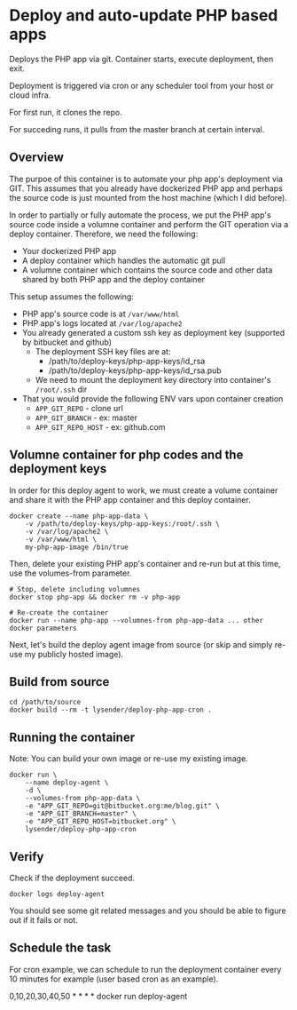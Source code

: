 # Deploy and auto-update PHP based apps

Deploys the PHP app via git. Container starts, execute deployment, then exit.

Deployment is triggered via cron or any scheduler tool from your host or cloud infra.

For first run, it clones the repo.

For succeding runs, it pulls from the master branch at certain interval.

## Overview

The purpoe of this container is to automate your php app's deployment via GIT. This assumes that you already have dockerized PHP app and perhaps the source code is just mounted from the host machine (which I did before).

In order to partially or fully automate the process, we put the PHP app's source code inside a volumne container and perform the GIT operation via a deploy container. Therefore, we need the following:

* Your dockerized PHP app
* A deploy container which handles the automatic git pull
* A volumne container which contains the source code and other data shared by both PHP app and the deploy container

This setup assumes the following:

* PHP app's source code is at `/var/www/html`
* PHP app's logs located at `/var/log/apache2`
* You already generated a custom ssh key as deployment key (supported by bitbucket and github)
  * The deployment SSH key files are at:
      * /path/to/deploy-keys/php-app-keys/id_rsa
      * /path/to/deploy-keys/php-app-keys/id_rsa.pub
  * We need to mount the deployment key directory into container's `/root/.ssh` dir
* That you would provide the following ENV vars upon container creation
  * `APP_GIT_REPO` - clone url
  * `APP_GIT_BRANCH` - ex: master
  * `APP_GIT_REPO_HOST` - ex: github.com

## Volumne container for php codes and the deployment keys

In order for this deploy agent to work, we must create a volume container and share it with the PHP app container and this deploy container.

    docker create --name php-app-data \
        -v /path/to/deploy-keys/php-app-keys:/root/.ssh \
        -v /var/log/apache2 \
        -v /var/www/html \
        my-php-app-image /bin/true

Then, delete your existing PHP app's container and re-run but at this time, use the volumes-from parameter.

    # Stop, delete including volumnes
    docker stop php-app && docker rm -v php-app
    
    # Re-create the container
    docker run --name php-app --volumnes-from php-app-data ... other docker parameters

Next, let's build the deploy agent image from source (or skip and simply re-use my publicly hosted image).

## Build from source

    cd /path/to/source
    docker build --rm -t lysender/deploy-php-app-cron .

## Running the container

Note: You can build your own image or re-use my existing image.

    docker run \
        --name deploy-agent \
        -d \
        --volumes-from php-app-data \
        -e "APP_GIT_REPO=git@bitbucket.org:me/blog.git" \
        -e "APP_GIT_BRANCH=master" \
        -e "APP_GIT_REPO_HOST=bitbucket.org" \
        lysender/deploy-php-app-cron

## Verify

Check if the deployment succeed.

    docker logs deploy-agent

You should see some git related messages and you should be able to figure out if it fails or not.

## Schedule the task

For cron example, we can schedule to run the deployment container every 10 minutes for example (user based cron as an example).

0,10,20,30,40,50 * * * * docker run deploy-agent

